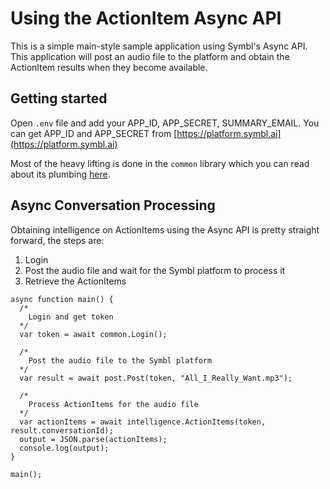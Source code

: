 #  Using the ActionItem Async API

This is a simple main-style sample application using Symbl's Async API. This application will post an audio file to the platform and obtain the ActionItem results when they become available.

## Getting started

Open `.env` file and add your APP_ID, APP_SECRET, SUMMARY_EMAIL. You can get APP_ID and APP_SECRET from [https://platform.symbl.ai](https://platform.symbl.ai)

Most of the heavy lifting is done in the `common` library which you can read about its plumbing [here](../../common/README.md).

## Async Conversation Processing

Obtaining intelligence on ActionItems using the Async API is pretty straight forward, the steps are:

1. Login
2. Post the audio file and wait for the Symbl platform to process it
3. Retrieve the ActionItems

```
async function main() {
  /*
    Login and get token
  */
  var token = await common.Login();

  /*
    Post the audio file to the Symbl platform
  */
  var result = await post.Post(token, "All_I_Really_Want.mp3");

  /*
    Process ActionItems for the audio file
  */
  var actionItems = await intelligence.ActionItems(token, result.conversationId);
  output = JSON.parse(actionItems);
  console.log(output);
}

main();
```